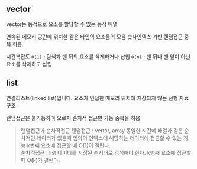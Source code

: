 ## vector

vector는 동적으로 요소를 할당할 수 있는 동적 배열

연속된 메모리 공간에 위치한 같은 타입의 요소들의 모음
숫자인덱스 기반 랜덤접근
중복 허용

시간복잡도
`O(1)` : 탐색과 맨 뒤의 요소를 삭제하거나 삽입
`O(n)` : 맨 뒤나 맨 앞이 아닌 요소를 삭제하고 삽입

## list

연결리스트(linked list)입니다. 요소가 인접한 메모리 위치에 저장되지 않는 선형 자료구조

랜덤접근은 불가능하며 오로지 순차적 접근만 가능
중복을 허용

> 랜덤접근과 순차적접근
> 랜덤접근 : vertor, array
> 동일한 시간에 배열과 같은 순차적인 데이터가 있을때
> 임의의 인덱스에 해당하는 데이터에 접근할 수 있는 기능
> k번째 요소에 접근할 때 O(1)이 걸린다. <br/>
> 순차적접근 : list
> 데이터를 저장된 순서대로 검색해야 한다.
> k번째 요소에 접근할 때 O(k)가 걸린다.

